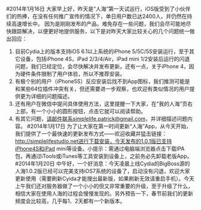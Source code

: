 #2014年1月16日
大家早上好，昨天是“人海”第一天试运行，iOS版受到了小伙伴们的热捧，在没有任何推广宣传的情况下，单日用户数已达2400人，并仍然在持续高速增长中。
因为是刚刚发布的产品，难免存在一些问题，我们会尽可能地尽快跟踪解决，以便更好地提供服务，以下是对昨天大家比较关心的几个问题统一做出回应：<br>
1. 目前Cydia上的版本支持iOS 6.1以上系统的iPhone 5/5C/5S安装运行，至于其它设备，包括iPhone 4S，iPad 2/3/4/Air，iPad mini 1/2安装后运行的闪退问题，我们已经定位，会尽快解决并发布更新。还有一点，关于iPhone 4，因为硬件条件限制了用户体验，所以不推荐安装。<br>
2. 有极个别的用户（iPhone5S）反应安装后找不到App图标，我们推测可能是和某些64位插件冲突有关，但还需要进一步观察，也欢迎有类似情况的用户提供更为详细的问题描述。<br>
3. 还有用户在微信中提问具体使用方法，这里提醒一下大家，在“我的人海”页右上部，有一个小小的圆形按钮，点击它就可以阅读帮助。<br>
4. 有其它问题，请邮件联系simplelife.patrick@gmail.com，并详细描述问题内容。
#2014年1月17日
为了让大家在第一时间更新“人海”App，从今天开始，我们提供了一个最快速的更新发布方式——欢迎收藏并猛击链接：http://simplelifestudio.net进行下载安装，今天发布的1.0.1版已支持iPhone4S和iPad mini等设备。小提示：需通过电脑端浏览器点击下载IPA包，再通过iTools或iTunes等工具安装到设备上，之前务必先卸载老版App。
#2014年1月20日
中午好，一个好消息：今天凌晨上线Cydia的BigBoss源的人海1.0.2版已经可以完美支持iOS7系统的设备了，启动没有闪退，欢迎大家更新使用（需要刷新Cyida才能搜出最新版，如果刷新无效请重启手机）。今天上午我们还对服务器做了一个小小的但又非常重要的升级，至于升级了什么，相信大家在使用人海的过程会慢慢发现的。另外预告一下，春节前我们的更新频度会比较高，几乎每1、2天都有一个新版本。
